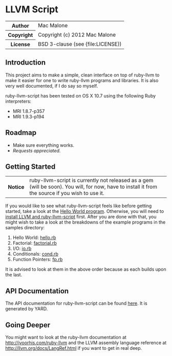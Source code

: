 # LLVM Script

<table>
  <tr>
    <th>Author</th><td>Mac Malone</td>
  </tr>
  <tr>
    <th>Copyright</th><td>Copyright (c) 2012 Mac Malone</td>
  </tr>
  <tr>
    <th>License</th><td>BSD 3-clause (see {file:LICENSE})</td>
  </tr>
</table>

## Introduction

This project aims to make a simple, clean interface on top of ruby-llvm to make it 
easier for one to write ruby-llvm programs and libraries. It is also very well documented,
if I do say so myself.

ruby-llvm-script has been tested on OS X 10.7 using the following Ruby interpreters:

* MRI 1.8.7-p357
* MRI 1.9.3-p194

## Roadmap
* Make sure everything works.
* *Requests appreciated.*

## Getting Started

<table>
  <tr>
    <th>Notice</th><td>ruby-llvm-script is currently not released as a gem (will be soon). You will, for now, have to install it from the source if you wish to use it.</td>
  </tr>
</table>

If you would like to see what ruby-llvm-script feels like before getting started, take a look at the 
[Hello World program](https://github.com/tophat/ruby-llvm-script/wiki/Hello-World). Otherwise, you will need 
to [install LLVM and ruby-llvm-script](https://github.com/tophat/ruby-llvm-script/wiki/Installation) first. After 
you are done with that, you might wish to take a look at the breakdowns of the example programs in the samples 
directory: 

1. Hello World: [hello.rb](https://github.com/tophat/ruby-llvm-script/wiki/Hello-World)
2. Factorial: [factorial.rb](https://github.com/tophat/ruby-llvm-script/wiki/Factorial)
3. I/O: [io.rb](https://github.com/tophat/ruby-llvm-script/wiki/IO)
4. Conditionals: [cond.rb](https://github.com/tophat/ruby-llvm-script/wiki/Conditionals)
5. Function Pointers: [fp.rb](https://github.com/tophat/ruby-llvm-script/wiki/Function-Pointers)

It is advised to look at them in the above order because as each builds upon the last.

## API Documentation

The API documentation for ruby-llvm-script can be found 
[here](http://tophat.github.com/ruby-llvm-script/doc/index.html). It is generated by YARD.

## Going Deeper

You might want to look at the ruby-llvm documentation at <http://jvoorhis.com/ruby-llvm> and the LLVM assembly 
language reference at <http://llvm.org/docs/LangRef.html> if you want to get in real deep.
